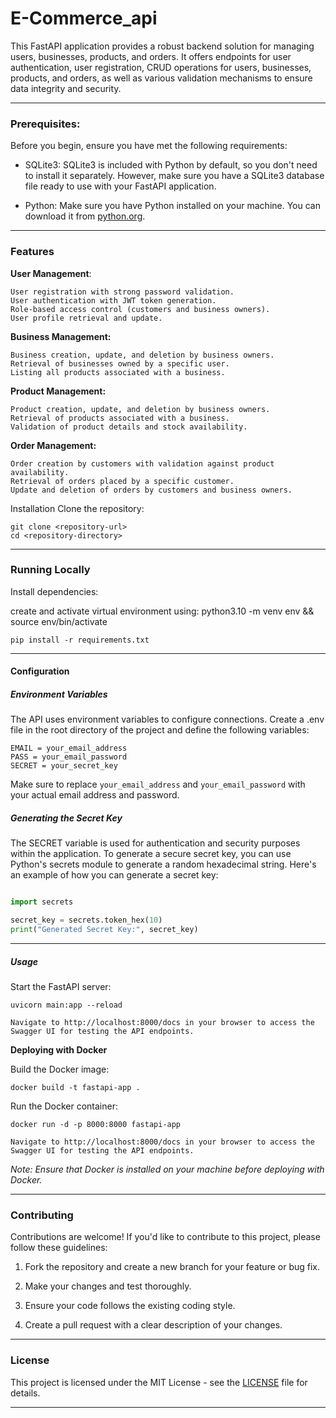 # E-Commerce_api

This FastAPI application provides a robust backend solution for managing users, businesses, products, and orders. It offers endpoints for user authentication, user registration, CRUD operations for users, businesses, products, and orders, as well as various validation mechanisms to ensure data integrity and security.

---

### Prerequisites:

Before you begin, ensure you have met the following requirements:

- SQLite3: SQLite3 is included with Python by default, so you don't need to install it separately. However, make sure you have a SQLite3 database file ready to use with your FastAPI application.

- Python: Make sure you have Python installed on your machine. You can download it from [python.org](https://www.python.org/).
  
---  

### Features

**User Management**:

    User registration with strong password validation.
    User authentication with JWT token generation.
    Role-based access control (customers and business owners).
    User profile retrieval and update.
**Business Management:**

    Business creation, update, and deletion by business owners.
    Retrieval of businesses owned by a specific user.
    Listing all products associated with a business.
**Product Management:**

    Product creation, update, and deletion by business owners.
    Retrieval of products associated with a business.
    Validation of product details and stock availability.
**Order Management:**

    Order creation by customers with validation against product availability.
    Retrieval of orders placed by a specific customer.
    Update and deletion of orders by customers and business owners.

Installation
    Clone the repository:

    git clone <repository-url>
    cd <repository-directory>

---

### Running Locally
Install dependencies:

create and activate virtual environment using:
    python3.10 -m venv env && source env/bin/activate

    pip install -r requirements.txt

---

#### Configuration

##### Environment Variables

The API uses environment variables to configure connections. Create a .env file in the root directory of the project and define the following variables:

    EMAIL = your_email_address
    PASS = your_email_password
    SECRET = your_secret_key

Make sure to replace `your_email_address` and `your_email_password` with your actual email address and password.

##### Generating the Secret Key

The SECRET variable is used for authentication and security purposes within the application. To generate a secure secret key, you can use Python's secrets module to generate a random hexadecimal string. Here's an example of how you can generate a secret key:

```python

import secrets

secret_key = secrets.token_hex(10)
print("Generated Secret Key:", secret_key)


```

---

##### Usage
Start the FastAPI server:

    uvicorn main:app --reload

    Navigate to http://localhost:8000/docs in your browser to access the Swagger UI for testing the API endpoints.

**Deploying with Docker**


Build the Docker image:

    docker build -t fastapi-app .

Run the Docker container:

    docker run -d -p 8000:8000 fastapi-app

    Navigate to http://localhost:8000/docs in your browser to access the Swagger UI for testing the API endpoints.

*Note: Ensure that Docker is installed on your machine before deploying with Docker.*

---

### Contributing

Contributions are welcome! If you'd like to contribute to this project, please follow these guidelines:

1. Fork the repository and create a new branch for your feature or bug fix.

2. Make your changes and test thoroughly.

3. Ensure your code follows the existing coding style.

4. Create a pull request with a clear description of your changes.

---

### License

This project is licensed under the MIT License - see the [LICENSE](https://github.com/odoh-tc/repo/blob/main/LICENSE) file for details.

---